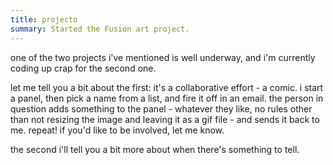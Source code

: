 ```yaml
---
title: projecto
summary: Started the Fusion art project.
---
```


one of the two projects i've mentioned is well underway, and i'm currently coding up crap for the second one.

let me tell you a bit about the first: it's a collaborative effort - a comic. i start a panel, then pick a name from a list, and fire it off in an email. the person in question adds something to the panel - whatever they like, no rules other than not resizing the image and leaving it as a gif file - and sends it back to me. repeat! if you'd like to be involved, let me know.

the second i'll tell you a bit more about when there's something to tell.
